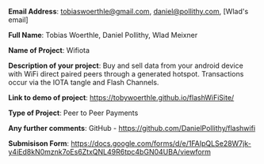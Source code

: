 **Email Address**: tobiaswoerthle@gmail.com, daniel@pollithy.com, [Wlad's email]

**Full Name**: Tobias Woerthle, Daniel Pollithy, Wlad Meixner

**Name of Project**: Wifiota

**Description of your project**: Buy and sell data from your android device with WiFi direct paired peers through a generated hotspot. Transactions occur via the IOTA tangle and Flash Channels.

**Link to demo of project**: https://tobywoerthle.github.io/flashWiFiSite/

**Type of Project**: Peer to Peer Payments

**Any further comments**:
GitHub - https://github.com/DanielPollithy/flashwifi

**Submisison Form**:
https://docs.google.com/forms/d/e/1FAIpQLSe28W7jk-y4iEd8kN0mznk7oEs6ZtxQNL49R6tpc4bGN04UBA/viewform
